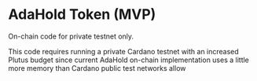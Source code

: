 # AdaHold Token (MVP)
On-chain code for private testnet only.

This code requires running a private Cardano testnet with an increased Plutus budget since current AdaHold on-chain implementation uses a little more memory than Cardano public test networks allow
